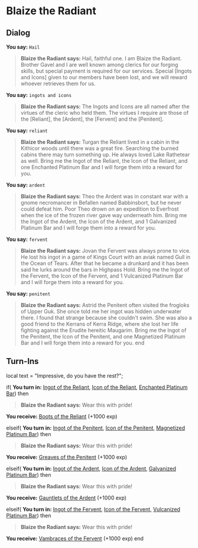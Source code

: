 # Blaize the Radiant


## Dialog

**You say:** `Hail`



>**Blaize the Radiant says:** Hail, faithful one. I am Blaize the Radiant. Brother Gavel and I are well known among clerics for our forging skills, but special payment is required for our services. Special [Ingots and Icons] given to our members have been lost, and we will reward whoever retrieves them for us.

**You say:** `ingots and icons`



>**Blaize the Radiant says:** The Ingots and Icons are all named after the virtues of the cleric who held them. The virtues I require are those of the [Reliant], the [Ardent], the [Fervent] and the [Penitent].

**You say:** `reliant`



>**Blaize the Radiant says:** Turgan the Reliant lived in a cabin in the Kithicor woods until there was a great fire. Searching the burned cabins there may turn something up. He always loved Lake Rathetear as well. Bring me the Ingot of the Reliant, the Icon of the Reliant, and one Enchanted Platinum Bar and I will forge them into a reward for you.

**You say:** `ardent`



>**Blaize the Radiant says:** Theo the Ardent was in constant war with a gnome necromancer in Befallen named Babbinsbort, but he never could defeat him. Poor Theo drown on an expedition to Everfrost when the ice of the frozen river gave way underneath him. Bring me the Ingot of the Ardent, the Icon of the Ardent, and 1 Galvanized Platinum Bar and I will forge them into a reward for you.

**You say:** `fervent`



>**Blaize the Radiant says:** Jovan the Fervent was always prone to vice. He lost his ingot in a game of Kings Court with an aviak named Gull in the Ocean of Tears. After that he became a drunkard and it has been said he lurks around the bars in Highpass Hold. Bring me the Ingot of the Fervent, the Icon of the Fervent, and 1 Vulcanized Platinum Bar and I will forge them into a reward for you.

**You say:** `penitent`



>**Blaize the Radiant says:** Astrid the Penitent often visited the frogloks of Upper Guk. She once told me her ingot was hidden underwater there. I found that strange because she couldn't swim. She was also a good friend to the Kerrans of Kerra Ridge, where she lost her life fighting against the Erudite hereitic Maugarim. Bring me the Ingot of the Penitent, the Icon of the Penitent, and one Magnetized Platinum Bar and I will forge them into a reward for you.
end

## Turn-Ins



local text = "Impressive, do you have the rest?";


if( **You turn in:** [Ingot of the Reliant](/item/19001), [Icon of the Reliant](/item/19002), [Enchanted Platinum Bar](/item/16507)) then


>**Blaize the Radiant says:** Wear this with pride!


 **You receive:**  [Boots of the Reliant](/item/4921) (+1000 exp)

elseif( **You turn in:** [Ingot of the Penitent](/item/19007), [Icon of the Penitent](/item/19008), [Magnetized Platinum Bar](/item/19049)) then


>**Blaize the Radiant says:** Wear this with pride!


 **You receive:**  [Greaves of the Penitent](/item/4924) (+1000 exp)

elseif( **You turn in:** [Ingot of the Ardent](/item/19003), [Icon of the Ardent](/item/19004), [Galvanized Platinum Bar](/item/19047)) then


>**Blaize the Radiant says:** Wear this with pride!


 **You receive:**  [Gauntlets of the Ardent](/item/4922) (+1000 exp)

elseif( **You turn in:** [Ingot of the Fervent](/item/19005), [Icon of the Fervent](/item/19006), [Vulcanized Platinum Bar](/item/19048)) then


>**Blaize the Radiant says:** Wear this with pride!


 **You receive:**  [Vambraces of the Fervent](/item/4923) (+1000 exp)
end






